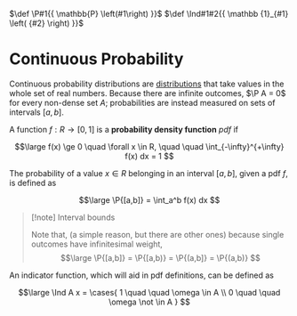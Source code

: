 $\def \P#1{{ \mathbb{P} \left(#1\right) }}$
$\def \Ind#1#2{{ \mathbb {1}_{#1} \left( {#2} \right) }}$

# Continuous Probability

Continuous probability distributions are [distributions](/Probability/Random%20Variables/Probability%20Distributions.md) that take values in the whole set of real numbers. Because there are infinite outcomes, $\P A = 0$ for every non-dense set $A$; probabilities are instead measured on sets of intervals $[a,b]$.

A function $f : R \rightarrow [0,1]$ is a **probability density function** *pdf* if

$$\large
	f(x) \ge 0 \quad \forall x \in R,
	\quad \quad
	\int_{-\infty}^{+\infty} f(x) dx = 1
$$

The probability of a value $x \in R$ belonging in an interval $[a,b]$, given a pdf $f$, is defined as

$$\large
	\P{[a,b]} = \int_a^b f(x) dx
$$

> [!note] Interval bounds
> 
> Note that, (a simple reason, but there are other ones) because single outcomes have infinitesimal weight,
> $$\large
> 	\P{[a,b]} = \P{[a,b)} = \P{(a,b]} = \P{(a,b)}
> $$

An indicator function, which will aid in pdf definitions, can be defined as

$$\large
	\Ind A x = \cases{
		1 \quad \quad \omega \in A \\
		0 \quad \quad \omega \not \in A
	}
$$
